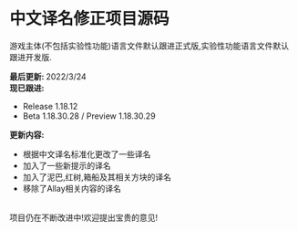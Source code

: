 # 中文译名修正项目源码

游戏主体(不包括实验性功能)语言文件默认跟进正式版,实验性功能语言文件默认跟进开发版.

<b>最后更新: </b>2022/3/24<br>
<b>现已跟进:</b>
- Release 1.18.12
- Beta 1.18.30.28 / Preview 1.18.30.29

<b>更新内容:</b>
- 根据中文译名标准化更改了一些译名
- 加入了一些新提示的译名
- 加入了泥巴,红树,箱船及其相关方块的译名
- 移除了Allay相关内容的译名
<br>
项目仍在不断改进中!欢迎提出宝贵的意见!
